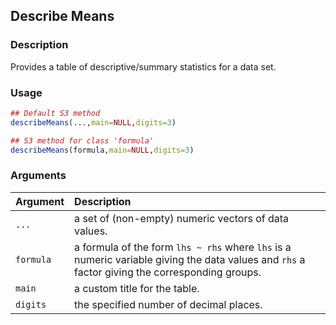 ## Describe Means

### Description

Provides a table of descriptive/summary statistics for a data set.

### Usage

```r
## Default S3 method
describeMeans(...,main=NULL,digits=3)

## S3 method for class 'formula'
describeMeans(formula,main=NULL,digits=3)
```

### Arguments

Argument | Description
:-- | :--
```...``` | a set of (non-empty) numeric vectors of data values.
```formula``` | a formula of the form `lhs ~ rhs` where `lhs` is a numeric variable giving the data values and `rhs` a factor giving the corresponding groups.
```main``` | a custom title for the table.
```digits``` | the specified number of decimal places.
